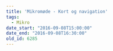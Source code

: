 ```yaml
---
title: 'Mikromøde - Kort og navigation'
tags:
  - Mikro
date_start: "2016-09-08T15:00:00"
date_end: "2016-09-08T16:30:00"
old_id: 6285
---
```

